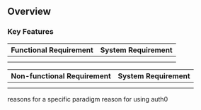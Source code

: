 <!-- npm install sqlite3
npm i
npm i express
npm i http-server
npm init -->

<!-- functional requirement

non functional requirement


using vanilla js in frontend i.e CSS, HTML and JavaScript

using node and mongoDB in backend -->


## Overview



### Key Features

| Functional Requirement | System Requirement  |
|----| ----|
|  | |
|  | |

| Non-functional Requirement | System Requirement  |
|----| ----|
|  | |
|  | |


reasons for a specific paradigm 
reason for using auth0